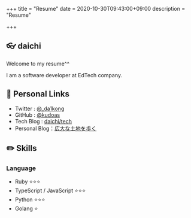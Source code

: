 +++
title = "Resume"
date = 2020-10-30T09:43:00+09:00
description = "Resume"

+++

## 👓 daichi

Welcome to my resume^^

I am a software developer at EdTech company.

## 🔗 Personal Links

- Twitter : [@\_da1kong](https://twitter.com/_da1kong)
- GitHub : [@kudoas](https://github.com/kudoas)
- Tech Blog : [daichi/tech](https://kudolog.net/)
- Personal Blog：[広大な土地を歩く](https://kudoa.hatenablog.com/)

## ✏️ Skills

### Language

- Ruby ⭐️⭐️⭐️
- TypeScript / JavaScript ⭐️⭐️⭐️
- Python ⭐️⭐️⭐️
- Golang ⭐️
